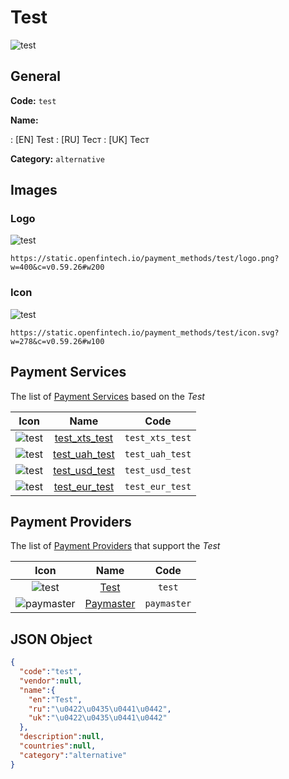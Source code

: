 
# Test 
![test](https://static.openfintech.io/payment_methods/test/logo.png?w=400&c=v0.59.26#w200)  

## General 
**Code:** `test` 
 
**Name:** 
 
:	[EN] Test 
:	[RU] Тест 
:	[UK] Тест 
 
**Category:** `alternative` 
 

## Images 

### Logo 
![test](https://static.openfintech.io/payment_methods/test/logo.png?w=400&c=v0.59.26#w200)  

```
https://static.openfintech.io/payment_methods/test/logo.png?w=400&c=v0.59.26#w200
```  

### Icon 
![test](https://static.openfintech.io/payment_methods/test/icon.svg?w=278&c=v0.59.26#w100)  

```
https://static.openfintech.io/payment_methods/test/icon.svg?w=278&c=v0.59.26#w100
```  

## Payment Services 
 
The list of [Payment Services](/payment-services/) based on the _Test_ 

|Icon|Name|Code| 
|:---:|:---:|:---:| 
|![test](https://static.openfintech.io/payment_methods/test/icon.svg?w=278&c=v0.59.26#w100) |[test_xts_test](/payment-services/test_xts_test/)|`test_xts_test`| 
|![test](https://static.openfintech.io/payment_methods/test/icon.svg?w=278&c=v0.59.26#w100) |[test_uah_test](/payment-services/test_uah_test/)|`test_uah_test`| 
|![test](https://static.openfintech.io/payment_methods/test/icon.svg?w=278&c=v0.59.26#w100) |[test_usd_test](/payment-services/test_usd_test/)|`test_usd_test`| 
|![test](https://static.openfintech.io/payment_methods/test/icon.svg?w=278&c=v0.59.26#w100) |[test_eur_test](/payment-services/test_eur_test/)|`test_eur_test`| 
 

## Payment Providers 
 
The list of [Payment Providers](/payment-providers/) that support the _Test_ 

|Icon|Name|Code| 
|:---:|:---:|:---:| 
|![test](https://static.openfintech.io/payment_providers/test/icon.svg?w=278&c=v0.59.26#w100) |[Test](/payment-providers/test/)|`test`| 
|![paymaster](https://static.openfintech.io/payment_providers/paymaster/icon.svg?w=278&c=v0.59.26#w100) |[Paymaster](/payment-providers/paymaster/)|`paymaster`| 
 

## JSON Object 

```json
{
  "code":"test",
  "vendor":null,
  "name":{
    "en":"Test",
    "ru":"\u0422\u0435\u0441\u0442",
    "uk":"\u0422\u0435\u0441\u0442"
  },
  "description":null,
  "countries":null,
  "category":"alternative"
}
```  
